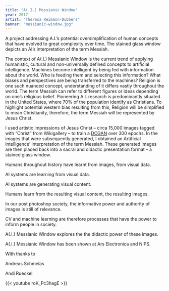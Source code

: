 ```yaml
---
title: "A(.I.) Messianic Window"
year: 2017
artist: "Theresa Reimann-Dubbers"
banner: "messianic-window.jpg"
---
```


A project addressing A.I.’s potential oversimplification of human concepts that
have evolved to great complexity over time. The stained glass window depicts an
AI’s interpretation of the term Messiah.

The context of A(.I.) Messianic Window is the current trend of applying humanistic, cultural and non-universally defined concepts to artificial intelligence. Machines become intelligent by being fed with information about the world. Who is feeding them and selecting this information? What biases and perspectives are being transferred to the machines? Religion is one such nuanced concept, understanding of it differs vastly throughout the world. The term Messiah can refer to different figures or ideas depending on one’s religious belief. Pioneering A.I. research is predominantly situated in the United States, where 70% of the population identify as Christians. To highlight potential western bias resulting from this, Religion will be simplified to mean Christianity, therefore, the term Messiah will be represented by Jesus Christ.

I used artistic impressions of Jesus Christ – circa 15,000 images tagged with “Christ” from Wikigallery – to train a [DCGAN](https://github.com/soumith/dcgan.torch) over 300 epochs. In the images that were subsequently generated, I obtained an Artificial Intelligence’ interpretation of the term Messiah. These generated images are then placed back into a sacral and didactic presentation format – a stained glass window.

Humans throughout history have learnt from images, from visual data. 

AI systems are learning from visual data.  

AI systems are generating visual content. 

Humans learn from the resulting visual content, the resulting images. 

In our post photoshop society, the informative power and authority of images is still of relevance. 

CV and machine learning are therefore processes that have the power to inform people in society. 

A(.I.) Messianic Window explores the the didactic power of these images.

A(.I.) Messianic Window has been shown at Ars Electronica and NIPS.

With thanks to 

Andreas Schmelas

Andi Rueckel

{{< youtube roK_Pc3hagE >}}
